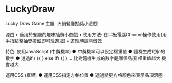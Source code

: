 # LuckyDraw
Lucky Draw Game
主題: 火鍋餐廳抽獎小遊戲

源由 
• 適用於餐廳的趣味抽獎小遊戲 
• 使用方法: 在平板電腦Chrome操作使用(用手指點擊抽獎按鈕即可玩遊戲)
• 遊玩時請開音效

特色: 
使用JavaScript (中獎機率) 
● 中獎機率可以設定權重值 
● 隨機生成1到n的數字 
● 透過if ( ){ } else if( ){ } … 比對隨機生成的數字是哪個品項 權重值越大 機會越大

運用CSS (框架) 
● 運用CSS指定方格位置
● 透過變更方格顏色來表示品項滾圈
